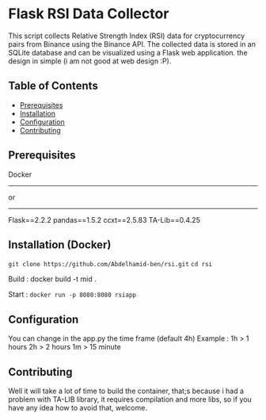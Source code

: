 # Flask RSI Data Collector

This script collects Relative Strength Index (RSI) data for cryptocurrency pairs from Binance using the Binance API. The collected data is stored in an SQLite database and can be visualized using a Flask web application.
the design in simple (i am not good at web design :P).

## Table of Contents

- [Prerequisites](#prerequisites)
- [Installation](#installation)
- [Configuration](#configuration)
- [Contributing](#contributing)

## Prerequisites

Docker
_________________________
or 
_________________________
Flask==2.2.2
pandas==1.5.2
ccxt==2.5.83
TA-Lib==0.4.25

## Installation (Docker)

`git clone https://github.com/Abdelhamid-ben/rsi.git`
`cd rsi`

Build :
docker build -t mid .

Start :
`docker run -p 8080:8080 rsiapp`

## Configuration

You can change in the app.py the time frame (default 4h)
Example : 1h > 1 hours
          2h > 2 hours
          1m > 15 minute

## Contributing

Well it will take a lot of time to build the container, that;s because i had a problem with TA-LIB library, it requires compilation and more libs, so if you have any idea how to avoid that, welcome.


